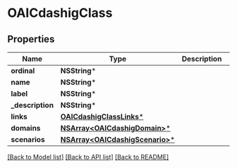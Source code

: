 # OAICdashigClass

## Properties
Name | Type | Description | Notes
------------ | ------------- | ------------- | -------------
**ordinal** | **NSString*** |  | [optional] 
**name** | **NSString*** |  | [optional] 
**label** | **NSString*** |  | [optional] 
**_description** | **NSString*** |  | [optional] 
**links** | [**OAICdashigClassLinks***](OAICdashigClassLinks.md) |  | [optional] 
**domains** | [**NSArray&lt;OAICdashigDomain&gt;***](OAICdashigDomain.md) |  | [optional] 
**scenarios** | [**NSArray&lt;OAICdashigScenario&gt;***](OAICdashigScenario.md) |  | [optional] 

[[Back to Model list]](../README.md#documentation-for-models) [[Back to API list]](../README.md#documentation-for-api-endpoints) [[Back to README]](../README.md)


